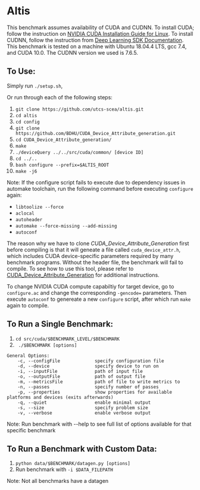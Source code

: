 # Altis

This benchmark assumes availability of CUDA and CUDNN. To install CUDA; follow the instruction on [NVIDIA CUDA Installation Guide for Linux](https://docs.nvidia.com/cuda/cuda-installation-guide-linux/index.html). To install CUDNN, follow the instruction from [Deep Learning SDK Documentation](https://docs.nvidia.com/deeplearning/sdk/cudnn-install/index.html). This benchmark is tested on a machine with Ubuntu 18.04.4 LTS, gcc 7.4, and CUDA 10.0. The CUDNN version we used is 7.6.5.

## To Use:

Simply run ```./setup.sh```,  

Or run through each of the following steps:

1. ```git clone https://github.com/utcs-scea/altis.git```
2. ```cd altis```
3. ```cd config```
4. ```git clone https://github.com/BDHU/CUDA_Device_Attribute_generation.git```
5. ```cd CUDA_Device_Attribute_generation/```
6. ```make```
7. ```./deviceQuery ../../src/cuda/common/ [device ID]```
8. ```cd ../..```
9. ```bash configure --prefix=$ALTIS_ROOT```
10. ```make -j6```

Note: If the configure script fails to execute due to dependency issues in automake toolchain, run the following command before executing ```configure``` again:
* ```libtoolize --force```
* ```aclocal```
* ```autoheader```
* ```automake --force-missing --add-missing```
* ```autoconf```

The reason why we have to clone *CUDA_Device_Attribute_Generation* first before compiling is that it will geneate a file called ```cuda_device_attr.h```, which includes CUDA device-specific parameters required by many benchmark programs. Without the header file, the benchmark will fail to compile. To see how to use this tool, please refer to [CUDA_Device_Attribute_Generation](https://github.com/BDHU/CUDA_Device_Attribute_Generation) for additional instructions.  

To change NVIDIA CUDA compute capabiltiy for target device, go to ```configure.ac``` and change the corresponding ```-gencode=``` parameters. Then execute ```autoconf``` to genereate a new ```configure``` script, after which run ```make``` again to compile.

<!--
## To Run Suite:
``` python driver.py [options]```
```
Options:
  -h, --help                    show help message and exit
  -p, --prefix=PREFIX           location of Altis root, defaults to current working directory
  -e, --exec_prefix=EXEC_PREFIX location of executables
  -d, --device=DEVICE           device to run the benchmarks on
  -s, --size=SIZE               problem size
  -b, --benchmark=BENCHMARKS    comma-separated list of benchmarks to run, or 'all' to run entire suite, defaults to 'all'
  -v, --verbose                 enable verbose output
```
Note: Results are written to ```$ALTIS_ROOT/results/$BENCHMARK```
-->

## To Run a Single Benchmark:
1. ```cd src/cuda/$BENCHMARK_LEVEL/$BENCHMARK```
2. ``` ./$BENCHMARK [options]```
```
General Options: 
    -c, --configFile             specify configuration file
    -d, --device                 specify device to run on
    -i, --inputFile              path of input file
    -o, --outputFile             path of output file
    -m, --metricsFile            path of file to write metrics to
    -n, --passes                 specify number of passes
    -p, --properties             show properties for available platforms and devices (exits afterwards)
    -q, --quiet                  enable minimal output
    -s, --size                   specify problem size
    -v, --verbose                enable verbose output
```
Note: Run benchmark with --help to see full list of options available for that specific benchmark

## To Run a Benchmark with Custom Data:
1. ```python data/$BENCHMARK/datagen.py [options]```
2. Run benchmark with ```-i $DATA_FILEPATH```

Note: Not all benchmarks have a datagen
